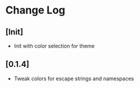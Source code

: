 # Change Log

## [Init]

- Init with color selection for theme

## [0.1.4]

- Tweak colors for escape strings and namespaces
